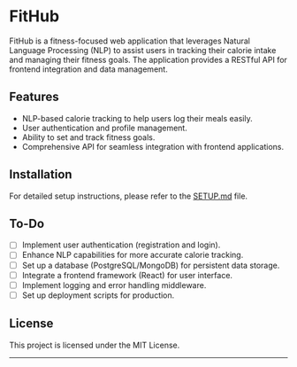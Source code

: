 # FitHub

FitHub is a fitness-focused web application that leverages Natural Language Processing (NLP) to assist users in tracking their calorie intake and managing their fitness goals. The application provides a RESTful API for frontend integration and data management.


## Features
- NLP-based calorie tracking to help users log their meals easily.
- User authentication and profile management.
- Ability to set and track fitness goals.
- Comprehensive API for seamless integration with frontend applications.

## Installation
For detailed setup instructions, please refer to the [SETUP.md](SETUP.md) file.

## To-Do
- [ ] Implement user authentication (registration and login).
- [ ] Enhance NLP capabilities for more accurate calorie tracking.
- [ ] Set up a database (PostgreSQL/MongoDB) for persistent data storage.
- [ ] Integrate a frontend framework (React) for user interface.
- [ ] Implement logging and error handling middleware.
- [ ] Set up deployment scripts for production.

## License
This project is licensed under the MIT License.

---
